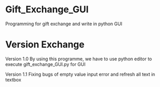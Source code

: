 # Gift_Exchange_GUI
Programming for gift exchange and write in python GUI

# Version Exchange
Version 1.0
By using this programme, we have to use python editor to execute gift_exchange_GUI.py for GUI

Version 1.1
Fixing bugs of empty value input error and refresh all text in textbox
